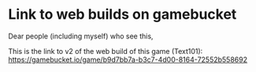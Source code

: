 # Link to web builds on gamebucket

Dear people (including myself) who see this,

This is the link to v2 of the web build of this game (Text101):
<https://gamebucket.io/game/b9d7bb7a-b3c7-4d00-8164-72552b558692>